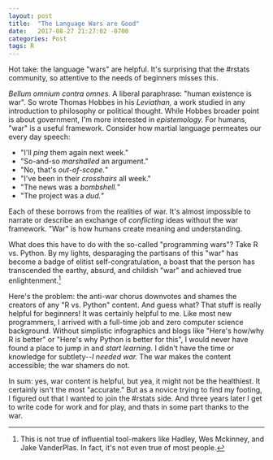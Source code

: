 ```yaml
---
layout: post
title:  "The Language Wars are Good"
date:   2017-08-27 21:27:02 -0700
categories: Post
tags: R 
---
```


Hot take: the language "wars" are helpful. It's surprising that the #rstats community, so attentive to the needs of 
beginners misses this.

<!--more-->

*Bellum omnium contra omnes.* A liberal paraphrase: "human existence is war". So wrote Thomas Hobbes in his *Leviathan,* 
a work studied in any introduction to philosophy or political thought. While Hobbes broader point is about government, I'm
more interested in *epistemology.* For humans, "war" is a useful framework. Consider how martial language permeates our every day speech:

* "I'll *ping* them again next week."
* "So-and-so *marshalled* an argument."
* "No, that's *out-of-scope.*"
* "I've been in their *crosshairs* all week."
* "The news was a *bombshell.*"
* "The project was a *dud.*"

Each of these borrows from the realities of war. It's almost impossible to narrate or describe an exchange of *conflicting* 
ideas without the war framework. "War" is how humans create meaning and understanding.

What does this have to do with the so-called "programming wars"? Take R vs. Python. By my lights, desparaging the partisans of this "war" 
has become a badge of elitist self-congratulation, a boast that the person has transcended the earthy, absurd, and childish
"war" and achieved true enlightenment.[^1]   

Here's the problem: the anti-war chorus downvotes and shames the creators of any "R vs. Python" content. And guess what?
That stuff is really helpful for beginners! It was certainly helpful to me. Like most new programmers, I arrived with a full-time job
and zero computer science background. Without simplistic infographics and blogs like "Here's how/why R is better" or "Here's why
Python is better for this", I would never have found a place to jump in and *start learning.* I didn't have the time or knowledge
for subtlety--*I needed war.* The war makes the content accessible; the war shamers do not.

In sum: yes, war content is helpful, but yea, it might not be the healthiest. It certainly isn't the most "accurate." But
as a novice trying to find my footing, I figured out that I wanted to join the #rstats side. And three years later I get to write code 
for work and for play, and thats in some part thanks to the war. 

[^1]: This is not true of influential tool-makers like Hadley, Wes Mckinney, and Jake VanderPlas. In fact, it's not even true of most people.


